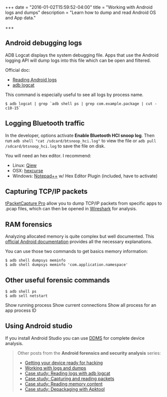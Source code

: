 +++
date = "2016-01-02T15:59:52-04:00"
title = "Working with Android logs and dumps"
description = "Learn how to dump and read Android OS and App data."

+++

## Android debugging logs

ADB Logcat displays the system debugging file. Apps that use the Android logging API will dump logs into this file which can be open and filtered.

Official doc:

* [Reading Android logs](http://developer.android.com/tools/debugging/debugging-log.html)
* [adb logcat](http://developer.android.com/tools/help/logcat.html)

This command is especially useful to see all logs by process name.

```
$ adb logcat | grep `adb shell ps | grep com.example.package | cut -c10-15`
```

## Logging Bluetooth traffic

In the developer, options activate **Enable Bluetooth HCI snoop log**. Then run `adb shell "cat /sdcard/btsnoop_hci.log"` to view the file or `adb pull /sdcard/btsnoop_hci.log` to save the file on disk.

You will need an hex editor. I recommend:

* Linux: [Qiew](https://github.com/mtivadar/qiew/)
* OSX: [hexcurse](https://github.com/LonnyGomes/hexcurse)
* Windows: [Notepad++](https://notepad-plus-plus.org/) w/ Hex Editor Plugin (included, have to activate)
 

## Capturing TCP/IP packets

[tPacketCapture Pro](https://play.google.com/store/apps/details?id=jp.co.taosoftware.android.packetcapturepro&hl=en) allow you to dump TCP/IP packets from specific apps to .pcap files, which can then be opened in [Wireshark](https://www.wireshark.org/) for analysis.

## RAM forensics

Analyzing allocated memory is quite complex but well documented. This [official Android documentation](http://developer.android.com/tools/debugging/debugging-memory.html) provides all the necessary explanations.

You can use those two commands to get basics memory information:

```
$ adb shell dumpsys meminfo
$ adb shell dumpsys meminfo 'com.application.namespace'
```

## Other useful forensic commands

```
$ adb shell ps
$ adb sell netstart
```

Show running process
Show current connections
Show all process for an app process ID

## Using Android studio

If you install Android Studio you can use [DDMS](http://developer.android.com/tools/debugging/ddms.html) for complete device analysis.

> Other posts from the **Android forensics and security analysis** series:
>
> * [Getting your device ready for hacking][android-hacking]
> * [Working with logs and dumps][basic-tools]
> * [Case study: Reading logs with adb logcat][cs-logcat]
> * [Case study: Capturing and reading packets][cs-packets]
> * [Case study: Reading memory content][cs-monitoring]
> * [Case study: Depackaging with Apktool][cs-apktool]

[android-hacking]:/getting-your-android-device-ready-for-hacking/
[basic-tools]:/working-with-android-logs-and-dumps/
[cs-logcat]:/analysing-android-app-aptoide-part-1-logcat/
[cs-packets]:/analysing-android-app-aptoide-part-2-wireshark/
[cs-monitoring]:/analysing-android-app-aptoide-part-3-systrace/
[cs-apktool]:/analysing-android-app-aptoide-part-4-apktool/
